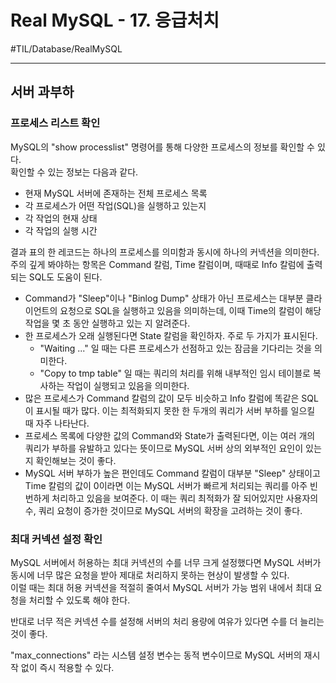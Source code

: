 # Real MySQL - 17. 응급처치
#TIL/Database/RealMySQL

---

## 서버 과부하

### 프로세스 리스트 확인

MySQL의 "show processlist" 명령어를 통해 다양한 프로세스의 정보를 확인할 수 있다.  
확인할 수 있는 정보는 다음과 같다.  

- 현재 MySQL 서버에 존재하는 전체 프로세스 목록
- 각 프로세스가 어떤 작업(SQL)을 실행하고 있는지
- 각 작업의 현재 상태
- 각 작업의 실행 시간

결과 표의 한 레코드는 하나의 프로세스를 의미함과 동시에 하나의 커넥션을 의미한다.  
주의 깊게 봐야하는 항목은 Command 칼럼, Time 칼럼이며, 때때로 Info 칼럼에 출력되는 SQL도 도움이 된다.  

- Command가 "Sleep"이나 "Binlog Dump" 상태가 아닌 프로세스는 대부분 클라이언트의 요청으로 SQL을 실행하고 있음을 의미하는데, 이때 Time의 칼럼이 해당 작업을 몇 초 동안 실행하고 있는 지 알려준다.  
- 한 프로세스가 오래 실행된다면 State 칼럼을 확인하자. 주로 두 가지가 표시된다.
	- "Waiting ..." 일 때는 다른 프로세스가 선점하고 있는 잠금을 기다리는 것을 의미한다.
	- "Copy to tmp table" 일 때는 쿼리의 처리를 위해 내부적인 임시 테이블로 복사하는 작업이 실행되고 있음을 의미한다.
- 많은 프로세스가 Command 칼럼의 값이 모두 비슷하고 Info 칼럼에 똑같은 SQL이 표시될 때가 많다. 이는 최적화되지 못한 한 두개의 쿼리가 서버 부하를 일으킬 때 자주 나타난다.
- 프로세스 목록에 다양한 값의 Command와 State가 출력된다면, 이는 여러 개의 쿼리가 부하를 유발하고 있다는 뜻이므로 MySQL 서버 상의 외부적인 요인이 있는지 확인해보는 것이 좋다.  
- MySQL 서버 부하가 높은 편인데도 Command 칼럼이 대부분 "Sleep" 상태이고 Time 칼럼의 값이 0이라면 이는 MySQL 서버가 빠르게 처리되는 쿼리를 아주 빈번하게 처리하고 있음을 보여준다. 이 때는 쿼리 최적화가 잘 되어있지만 사용자의 수, 쿼리 요청이 증가한 것이므로 MySQL 서버의 확장을 고려하는 것이 좋다.


### 최대 커넥션 설정 확인

MySQL 서버에서 허용하는 최대 커넥션의 수를 너무 크게 설정했다면 MySQL 서버가 동시에 너무 많은 요청을 받아 제대로 처리하지 못하는 현상이 발생할 수 있다.  
이럴 때는 최대 허용 커넥션을 적절히 줄여서 MySQL 서버가 가능 범위 내에서 최대 요청을 처리할 수 있도록 해야 한다.  

반대로 너무 적은 커넥션 수를 설정해 서버의 처리 용량에 여유가 있다면 수를 더 늘리는 것이 좋다.  

"max_connections" 라는 시스템 설정 변수는 동적 변수이므로 MySQL 서버의 재시작 없이 즉시 적용할 수 있다.  





































